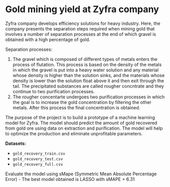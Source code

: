 # Gold mining yield at Zyfra company

Zyfra company develops efficiency solutions for heavy industry. Here, the company presents the separation steps required when mining gold that involves a number of separation processes at the end of which gravel is obtained with a high percentage of gold.

Separation processes:

1. The gravel which is composed of different types of metals enters the process of flutation. This process is based on the density of the metals in which the gravel is put into a heavy water solution and any material whose density is higher than the solution sinks, and the materials whose density is lower than the solution float above it and then exit through the tail. The precipitated substances are called rougher concntrate and they continue to two purification processes.
2. The rougher concentarte undergoes two purification processes in which the goal is to increase the gold concentration by filtering the other metals. After this process the final concentration is obtained.


The purpose of the project is to build a prototype of a machine learning model for Zyfra. The model should predict the amount of gold recovered from gold ore using data on extraction and purification. The model will help to optimize the production and eliminate unprofitable parameters.

**Datasets:**
* `gold_recovery_train.csv`
* `gold_recovery_test.csv`
* `gold_recovery_full.csv`

Evaluate the model using sMape (Symmetric Mean Absolute Percentage Error) - The best model obtained is LASSO with sMAPE = 6.31
